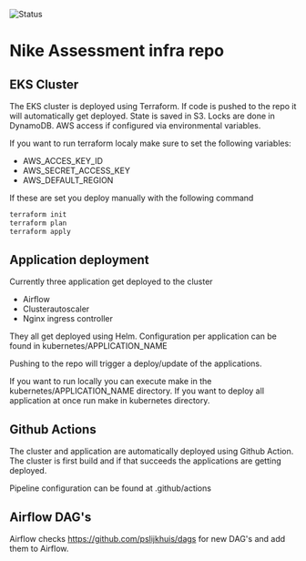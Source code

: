 ![Status](https://github.com/pslijkhuis/nike-assessment-infra/workflows/Deploy%20Nike%20Assessment/badge.svg)

# Nike Assessment infra repo

## EKS Cluster

The EKS cluster is deployed using Terraform. If code is pushed to the repo it will automatically get deployed. State is saved in S3. Locks are done in DynamoDB.
AWS access if configured via environmental variables.

If you want to run terraform localy make sure to set the following variables:

* AWS_ACCES_KEY_ID
* AWS_SECRET_ACCESS_KEY
* AWS_DEFAULT_REGION

If these are set you deploy manually with the following command

```bash
terraform init
terraform plan
terraform apply
```

## Application deployment

Currently three application get deployed to the cluster

* Airflow
* Clusterautoscaler
* Nginx ingress controller

They all get deployed using Helm. Configuration per application can be found in kubernetes/APPLICATION_NAME

Pushing to the repo will trigger a deploy/update of the applications.

If you want to run locally you can execute make in the kubernetes/APPLICATION_NAME directory. If you want to deploy all application at once run make in kubernetes directory.

## Github Actions

The cluster and application are automatically deployed using Github Action. The cluster is first build and if that succeeds the applications are getting deployed.

Pipeline configuration can be found at .github/actions

## Airflow DAG's

Airflow checks https://github.com/pslijkhuis/dags for new DAG's and add them to Airflow.
